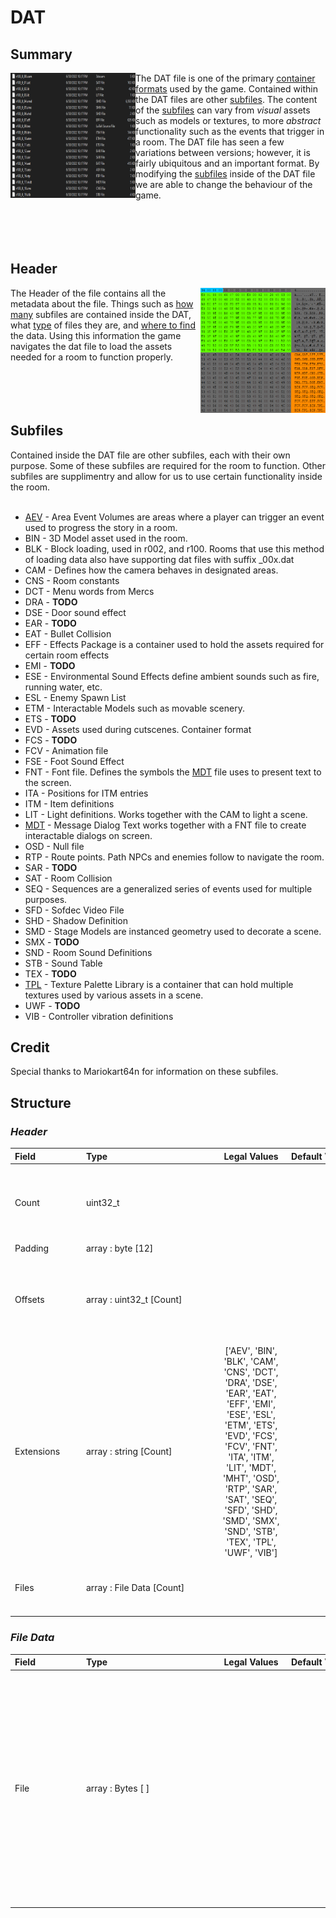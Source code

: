 # DAT

## Summary
<img align="left" src="images\DAT_Subfiles.png" width = 200 height = 200></img> The DAT file is one of the primary [container formats](https://en.wikipedia.org/wiki/Container_format_(computing)) used by the game. Contained within the DAT files are other [subfiles](#subfiles).  The content of the [subfiles](#subfiles) can vary from *visual* assets such as models or textures, to more *abstract* functionality such as  the events that trigger in a room. The DAT file has seen a few variations between versions;  however, it is fairly ubiquitous and an important format. By modifying the [subfiles](#subfiles) inside of the DAT file we  are able to change the behaviour of the game.<br><br><br><br><br>
## Header
<img align="right" src="images\DAT_header_hex.png" width = 200 height = 200></img> The Header of the file contains all the metadata about the file. Things such as [how many](#count) subfiles are contained inside the DAT, what [type](#extensions) of files they are, and [where to find](#offsets) the data. Using this information the game navigates the dat file to load the assets needed for a room to function properly. <br><br><br><br><br>
## Subfiles
Contained inside the DAT file are other subfiles, each with their own purpose. Some of these subfiles are required for the room to function. Other subfiles are supplimentry and allow for us to use certain functionality inside the room. <br><br>
 - [AEV](aev.md) - Area Event Volumes are areas where a player can trigger an event used to progress the story in a room. <br>
 - BIN - 3D Model asset used in the room.<br>
 - BLK - Block loading, used in r002, and r100. Rooms that use this method of loading data also have supporting dat files with suffix _00x.dat<br>
 - CAM - Defines how the camera behaves in designated areas.<br>
 - CNS - Room constants<br>
 - DCT - Menu words from Mercs<br>
 - DRA - **TODO**<br>
 - DSE - Door sound effect<br>
 - EAR - **TODO**<br>
 - EAT - Bullet Collision<br>
 - EFF - Effects Package is a container used to hold the assets required for certain room effects<br>
 - EMI - **TODO**<br>
 - ESE - Environmental Sound Effects define ambient sounds such as fire, running water, etc.<br>
 - ESL - Enemy Spawn List<br>
 - ETM - Interactable Models such as movable scenery.<br>
 - ETS - **TODO**<br>
 - EVD - Assets used during cutscenes. Container format<br>
 - FCS - **TODO**<br>
 - FCV - Animation file<br>
 - FSE - Foot Sound Effect<br>
 - FNT - Font file. Defines the symbols the [MDT](mdt.md) file uses to present text to the screen.<br>
 - ITA - Positions for ITM entries<br>
 - ITM - Item definitions<br>
 - LIT - Light definitions. Works together with the CAM to light a scene.<br>
 - [MDT](mdt.md) - Message Dialog Text works together with a FNT file to create interactable dialogs on screen.<br>
 - OSD - Null file<br>
 - RTP - Route points. Path NPCs and enemies follow to navigate the room.<br>
 - SAR - **TODO**<br>
 - SAT - Room Collision<br>
 - SEQ - Sequences are a generalized series of events used for multiple purposes.<br>
 - SFD - Sofdec Video File<br>
 - SHD - Shadow Definition<br>
 - SMD - Stage Models are instanced geometry used to decorate a scene.
 - SMX - **TODO**<br>
 - SND - Room Sound Definitions<br>
 - STB - Sound Table<br>
 - TEX - **TODO**<br>
 - [TPL](tpl.md) - Texture Palette Library is a container that can hold multiple textures used by various assets in a scene. <br>
 - UWF - **TODO**<br>
 - VIB - Controller vibration definitions<br>
## Credit
Special thanks to Mariokart64n for information on these subfiles.
## Structure
### *Header*


| <span style="display: inline-block; width:100px">Field</span> | <span style="display: inline-block; width:200px">Type</span> | <span style="display: inline-block; width:100px">Legal Values</span> | <span style="display: inline-block; width:100px">Default Value</span> | Comment |
| :- | :- | :-: | :- | :- |
| <span id='count'>Count</span> | uint32_t   |  |  | The amount of subfiles contained within the DAT. |
| <span id='padding'>Padding</span> | array : byte [12] |  |  |  |
| <span id='offsets'>Offsets</span> | array : uint32_t [Count] |  |  | List of offsets pointing to the start of each chunk of data. |
| <span id='extensions'>Extensions</span> | array : string [Count] | ['AEV', 'BIN', 'BLK', 'CAM', 'CNS', 'DCT', 'DRA', 'DSE', 'EAR', 'EAT', 'EFF', 'EMI', 'ESE', 'ESL', 'ETM', 'ETS', 'EVD', 'FCS', 'FCV', 'FNT', 'ITA', 'ITM', 'LIT', 'MDT', 'MHT', 'OSD', 'RTP', 'SAR', 'SAT', 'SEQ', 'SFD', 'SHD', 'SMD', 'SMX', 'SND', 'STB', 'TEX', 'TPL', 'UWF', 'VIB'] |  | List of extension for the files. |
| <span id='files'>Files</span> | array : File Data [Count] |  |  | List of raw data for the contained files. |
### *File Data*


| <span style="display: inline-block; width:100px">Field</span> | <span style="display: inline-block; width:200px">Type</span> | <span style="display: inline-block; width:100px">Legal Values</span> | <span style="display: inline-block; width:100px">Default Value</span> | Comment |
| :- | :- | :-: | :- | :- |
| <span id='file'>File</span> | array : Bytes [ ] |  |  | The raw data for a subfile contained in the DAT. Size is calculated using the offsets. offset[i+1] - offset[i] will equal the size of the chunk. (or offset[i] through the end of file for the last chunk) |
